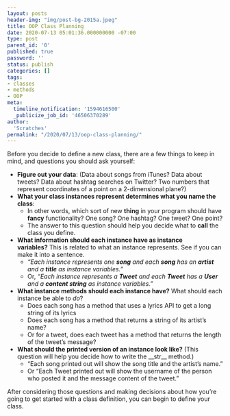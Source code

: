 ```yaml
---
layout: posts
header-img: "img/post-bg-2015a.jpeg"
title: OOP Class Planning
date: 2020-07-13 05:01:36.000000000 -07:00
type: post
parent_id: '0'
published: true
password: ''
status: publish
categories: []
tags:
- classes
- methods
- OOP
meta:
  timeline_notification: '1594616500'
  _publicize_job_id: '46506370289'
author:
  'Scratches'
permalink: "/2020/07/13/oop-class-planning/"
---
```


Before you decide to define a new class, there are a few things to keep in mind, and questions you should ask yourself:


<ul>
<li><strong>Figure out your data</strong>: (Data about songs from iTunes? Data about tweets? Data about hashtag searches on Twitter? Two numbers that represent coordinates of a point on a 2-dimensional plane?)</li>
<li><strong>What your class instances represent determines what you name the class</strong>:
<ul>
<li>In other words, which sort of new <strong>thing</strong> in your program should have <strong>fancy</strong> functionality? One song? One hashtag? One tweet? One point? </li>
<li>The answer to this question should help you decide what to <strong>call</strong> the class you define.</li>
</ul>
</li>
<li><strong>What information should each instance have as instance variables?</strong> This is related to what an instance represents. See if you can make it into a sentence. 
<ul>
<li><em>“Each instance represents one <strong>song</strong> and each <strong>song</strong> has an <strong>artist</strong> and a <strong>title</strong> as instance variables.”</em> </li>
</ul>
<ul>
<li>Or, <em>“Each instance represents a <strong>Tweet</strong> and each <strong>Tweet</strong> has a <strong>User</strong> and a <strong>content string</strong> as instance variables.”</em></li>
</ul>
</li>
<li><strong>What instance methods should each instance have?</strong> What should each instance be able to <em>do</em>?
<ul>
<li>Does each song has a method that uses a lyrics API to get a long string of its lyrics</li>
<li>Does each song has a method that returns a string of its artist’s name?</li>
<li>Or for a tweet, does each tweet has a method that returns the length of the tweet’s message?</li>
</ul>
</li>
<li><strong>What should the printed version of an instance look like?</strong> (This question will help you decide how to write the __str__ method.)
<ul>
<li>“Each song printed out will show the song title and the artist’s name.” </li>
<li>Or “Each Tweet printed out will show the username of the person who posted it and the message content of the tweet.”</li>
</ul>
</li>
</ul>


After considering those questions and making decisions about how you’re going to get started with a class definition, you can begin to define your class.

